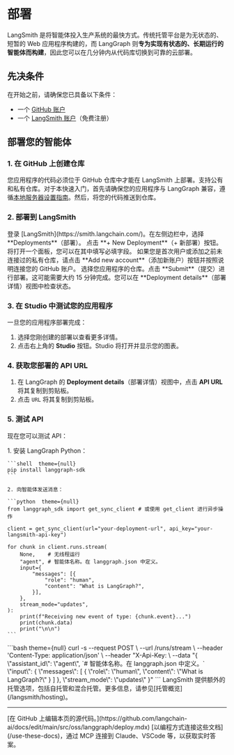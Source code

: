 # 部署

LangSmith 是将智能体投入生产系统的最快方式。传统托管平台是为无状态的、短暂的 Web 应用程序构建的，而 LangGraph 则**专为实现有状态的、长期运行的智能体而构建**，因此您可以在几分钟内从代码库切换到可靠的云部署。

## 先决条件

在开始之前，请确保您已具备以下条件：

* 一个 [GitHub 账户](https://github.com/)
* 一个 [LangSmith 账户](https://smith.langchain.com/)（免费注册）

## 部署您的智能体

### 1. 在 GitHub 上创建仓库

您应用程序的代码必须位于 GitHub 仓库中才能在 LangSmith 上部署。支持公有和私有仓库。对于本快速入门，首先请确保您的应用程序与 LangGraph 兼容，遵循[本地服务器设置指南](/oss/python/langgraph/studio#setup-local-langgraph-server)。然后，将您的代码推送到仓库。

### 2. 部署到 LangSmith

<Steps>
  <Step title="导航到 LangSmith 部署">
    登录 [LangSmith](https://smith.langchain.com/)。在左侧边栏中，选择 **Deployments**（部署）。
  </Step>

  <Step title="创建新部署">
    点击 **+ New Deployment**（+ 新部署）按钮。将打开一个面板，您可以在其中填写必填字段。
  </Step>

  <Step title="链接仓库">
    如果您是首次用户或添加之前未连接过的私有仓库，请点击 **Add new account**（添加新账户）按钮并按照说明连接您的 GitHub 账户。
  </Step>

  <Step title="部署仓库">
    选择您应用程序的仓库。点击 **Submit**（提交）进行部署。这可能需要大约 15 分钟完成。您可以在 **Deployment details**（部署详情）视图中检查状态。
  </Step>
</Steps>

### 3. 在 Studio 中测试您的应用程序

一旦您的应用程序部署完成：

1. 选择您刚创建的部署以查看更多详情。
2. 点击右上角的 **Studio** 按钮。Studio 将打开并显示您的图表。

### 4. 获取您部署的 API URL

1. 在 LangGraph 的 **Deployment details**（部署详情）视图中，点击 **API URL** 将其复制到剪贴板。
2. 点击 `URL` 将其复制到剪贴板。

### 5. 测试 API

现在您可以测试 API：

<Tabs>
  <Tab title="Python">
    1. 安装 LangGraph Python：

    ```shell  theme={null}
    pip install langgraph-sdk
    ```

    2. 向智能体发送消息：

    ```python  theme={null}
    from langgraph_sdk import get_sync_client # 或使用 get_client 进行异步操作

    client = get_sync_client(url="your-deployment-url", api_key="your-langsmith-api-key")

    for chunk in client.runs.stream(
        None,    # 无线程运行
        "agent", # 智能体名称。在 langgraph.json 中定义。
        input={
            "messages": [{
                "role": "human",
                "content": "What is LangGraph?",
            }],
        },
        stream_mode="updates",
    ):
        print(f"Receiving new event of type: {chunk.event}...")
        print(chunk.data)
        print("\n\n")
    ```
  </Tab>

  <Tab title="Rest API">
    ```bash  theme={null}
    curl -s --request POST \
        --url <DEPLOYMENT_URL>/runs/stream \
        --header 'Content-Type: application/json' \
        --header "X-Api-Key: <LANGSMITH API KEY> \
        --data "{
            \"assistant_id\": \"agent\", `# 智能体名称。在 langgraph.json 中定义。`
            \"input\": {
                \"messages\": [
                    {
                        \"role\": \"human\",
                        \"content\": \"What is LangGraph?\"
                    }
                ]
            },
            \"stream_mode\": \"updates\"
        }"
    ```
  </Tab>
</Tabs>

<Tip>
  LangSmith 提供额外的托管选项，包括自托管和混合托管。更多信息，请参见[托管概览](/langsmith/hosting)。
</Tip>

***

<Callout icon="pen-to-square" iconType="regular">
  [在 GitHub 上编辑本页的源代码。](https://github.com/langchain-ai/docs/edit/main/src/oss/langgraph/deploy.mdx)
</Callout>

<Tip icon="terminal" iconType="regular">
  [以编程方式连接这些文档](/use-these-docs)，通过 MCP 连接到 Claude、VSCode 等，以获取实时答案。
</Tip>